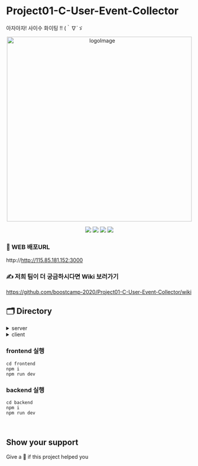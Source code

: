# Project01-C-User-Event-Collector
아자아자! 사이수 화이팅 !! (｀∇´ゞ 

<p align="center"><img width="500" alt="logoImage" src=""></p>

<p align="center">
  <img src="https://img.shields.io/badge/react-17.0.1-9cf?logo=react" />
  <img src="https://img.shields.io/badge/node.js-v12.19.0-green?logo=node.js" />
  <img src="https://img.shields.io/badge/javascript-ES6+-yellow?logo=javascript" />
  <img src="https://img.shields.io/badge/mysql-v5.7.32-blue?logo=mysql" />
</p>

### 🍎 WEB 배포URL
http://http://115.85.181.152:3000

### ✍ 저희 팀이 더 궁금하시다면 Wiki 보러가기
https://github.com/boostcamp-2020/Project01-C-User-Event-Collector/wiki


## 🗂 Directory

<details>
<summary>server</summary>
  <div markdown="1">
    
```
🗃 Project Folder  
📁backend  
```

  </div>
</details>

<details>
<summary>client</summary>
  <div markdown="1">
    
  ```
  📁frontend  
  ```
  
  </div>
</details>

### frontend 실행
```
cd frontend
npm i
npm run dev
```
   
### backend 실행
```
cd backend
npm i
npm run dev
```
 
<br>
 
## Show your support

Give a 🌟 if this project helped you
